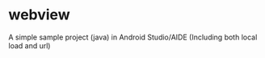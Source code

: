 # webview
A simple sample project (java) in Android Studio/AIDE (Including both local load and url)
